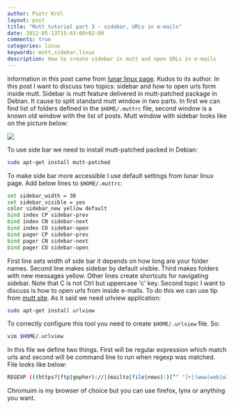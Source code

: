 ```yaml
---
author: Piotr Król
layout: post
title: "Mutt tutorial part 3 - sidebar, URLs in e-mails"
date: 2012-05-13T15:43:00+02:00
comments: true
categories: linux
keywords: mutt,sidebar,linux
description: How to create sidebar in mutt and open URLs in e-mails
---
```


Information in this post came from [lunar linux page](http://www.lunar-linux.org/mutt-sidebar/). Kudos to its author. In this 
post I want to discuss two topics: sidebar and how to open urls form inside 
mutt. Sidebar is mutt feature delivered in mutt-patched package in Debian. It 
cause to split standard mutt window in two parts. In first we can find list of 
folders defined in the `$HOME/.muttrc` file, second window is a known old window 
with the list of posts. Mutt window with sidebar looks like on the picture 
below:

  ![](http://lunar-linux.org/~tchan/mutt/mutt-screenshot.png)

To use side bar we need to install mutt-patched packed in Debian:
```bash
sudo apt-get install mutt-patched
```

To make side bar more accessible I use default settings from lunar linux page. 
Add below lines to `$HOME/.muttrc`:
```bash
set sidebar_width = 30
set sidebar_visible = yes
color sidebar_new yellow default
bind index CP sidebar-prev
bind index CN sidebar-next
bind index CO sidebar-open
bind pager CP sidebar-prev
bind pager CN sidebar-next
bind pager CO sidebar-open
```

First line sets width of side bar it depends on how long are your folder names. 
Second line makes sidebar by default visible. Third makes folders with new 
messages yellow. Other lines create shortcuts for navigating sidebar. Note that 
C is not Ctrl but uppercase 'c' key. Second topic I want to discuss is how to 
open urls from inside e-mails. To do this we can use tip from [mutt site](http://www.mutt.org/doc/manual/manual-4.html#ss4.13). As it said we need 
urlview application:
```bash
sudo apt-get install urlview
```
To correctly configure this tool you need to create `$HOME/.urlview` file. So:
```bash
vim $HOME/.urlview
```
In this file we define two things. First will be regular expression which match
urls and second will be command line to run when regexp was matched. File looks like below:
```bash
REGEXP (((https?|ftp|gopher)://|(mailto|file|news):)[^’ "]+|(www|web|w3).[-a-z0-9.]+)[^’ .,;":] COMMAND chromium %s
```
Chromuim is my browser of choice but you can use firefox, lynx or anything you want.
